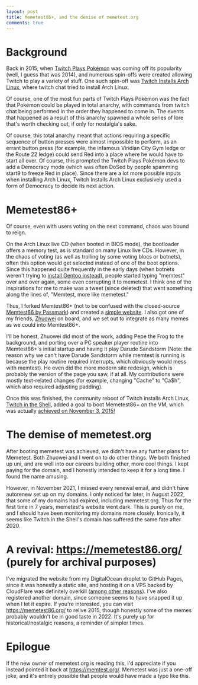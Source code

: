 ```yaml
---
layout: post
title: Memetest86+, and the demise of memetest.org
comments: true
---
```

# Background
Back in 2015, when [Twitch Plays Pokémon](https://en.wikipedia.org/wiki/Twitch_Plays_Pok%C3%A9mon) was coming off its popularity (well, I guess that was 2014), and numerous spin-offs were created allowing Twitch to play a variety of stuff. One such spin-off was [Twitch Installs Arch Linux](https://www.twitchinstalls.com/), where twitch chat tried to install Arch Linux. 

Of course, one of the most fun parts of Twitch Plays Pokémon was the fact that Pokémon could be played in total anarchy, with commands from twitch chat being performed in the order they happened to come in. The events that happened as a result of this anarchy spawned a whole series of lore that's worth checking out, if only for nostalgia's sake.

Of course, this total anarchy meant that actions requiring a specific sequence of button presses were almost impossible to perform, as an errant button press (for example, the infamous Viridian City Gym ledge or the Route 22 ledge) could send Red into a place where he would have to start all over. Of course, this prompted the Twitch Plays Pokémon devs to add a Democracy mode (which was often DoSed by people spamming start9 to freeze Red in place). Since there are a lot more possible inputs when installing Arch Linux, Twitch Installs Arch Linux exclusively used a form of Democracy to decide its next action.

# Memetest86+
Of course, even with users voting on the next command, chaos was bound to reign. 

On the Arch Linux live CD (when booted in BIOS mode), the bootloader offers a memory test, as is standard on many Linux live CDs. However, in the chaos of voting (as well as trolling by some voting blocs or botnets), often this option would get selected instead of one of the boot options. Since this happened quite frequently in the early days (when botnets weren't trying to [install Gentoo instead](https://linux.slashdot.org/story/15/11/02/0125246/botnet-takes-over-twitch-install-and-partially-installs-gentoo)), people started typing "memtest" over and over again, some even corrupting it to memetest. I think one of the inspirations for me to make was a tweet (since deleted) that went something along the lines of, "Memtest, more like memetest."

Thus, I forked Memtest86+ (not to be confused with the closed-source [Memtest86 by Passmark](https://memtest86.com)) and created a [simple website](https://memetest86.org/index_old.html). I also got one of my friends, [Zhuowei](https://twitter.com/zhuowei) on board, and we set out to integrate as many memes as we could into Memtest86+. 

I'll be honest, Zhuowei did most of the work, adding Pepe the Frog to the background, and porting over a PC speaker player routine into Memtest86+'s initial startup and having it play Darude Sandstorm (Note: the reason why we can't have Darude Sandstorm while memtest is running is because the play routine required interrupts, which obviously would mess with memtest). He even did the more modern site redesign, which is probably the version of the page you saw, if at all. My contributions were mostly text-related changes (for example, changing "Cache" to "Ca$h", which also required adjusting padding). 

Once this was finished, the community reboot of Twitch installs Arch Linux, [Twitch in the Shell](https://web.archive.org/web/20200611231223/http://twitchintheshell.com/), added a goal to boot Memetest86+ on the VM, which was actually [achieved on November 3, 2015!](https://www.youtube.com/watch?v=7tUGtroVWSM)

# The demise of memetest.org
After booting memetest was achieved, we didn't have any further plans for Memetest. Both Zhuowei and I went on to do other things. We both finished up uni, and are well into our careers building other, more cool things. I kept paying for the domain, and I honestly intended to keep it for a long time. I found the name amusing.

However, in November 2021, I missed every renewal email, and didn't have autorenew set up on my domains. I only noticed far later, in August 2022, that some of my domains had expired, including memetest.org. Thus for the first time in 7 years, memetest's website went dark. This is purely on me, and I should have been monitoring my domains more closely. Ironically, it seems like Twitch in the Shell's domain has suffered the same fate after 2020.

# A revival: https://memetest86.org/ (purely for archival purposes)
I've migrated the website from my DigitalOcean droplet to GitHub Pages, since it was honestly a static site, and hosting it on a VPS backed by CloudFlare was definitely overkill ([among other reasons](https://twitter.com/keffals/status/1560389687566630913)). I've also registered another domain, since someone seems to have snapped it up when I let it expire. If you're interested, you can visit https://memetest86.org/ to relive 2015, though honestly some of the memes probably wouldn't be in good taste in 2022. It's purely up for historical/nostalgic reasons, a reminder of simpler times. 

# Epilogue
If the new owner of memetest.org is reading this, I'd appreciate if you instead pointed it back at https://memtest.org/. Memetest was just a one-off joke, and it's entirely possible that people would have made a typo like this. 
